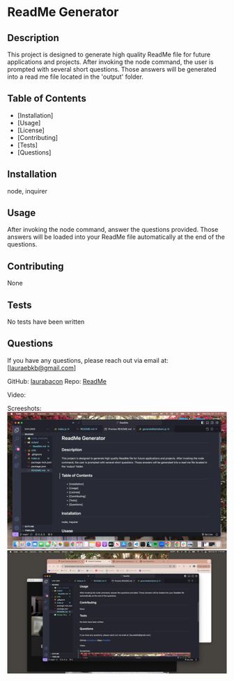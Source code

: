 # ReadMe Generator 

## Description

This project is designed to generate high quality ReadMe file for future applications and projects. After invoking the node command, the user is prompted with several short questions. Those answers will be generated into a read me file located in the 'output' folder.

## Table of Contents

- [Installation]
- [Usage]
- [License]
- [Contributing]
- [Tests]
- [Questions]

## Installation

node, inquirer

## Usage

After invoking the node command, answer the questions provided. Those answers will be loaded into your ReadMe file automatically at the end of the questions.

## Contributing

None

## Tests

No tests have been written

## Questions

If you have any questions, please reach out via email at: [lauraebkb@gmail.com]

GitHub: [laurabacon](https://github.com/laurabacon)
Repo: [ReadMe](https://github.com/ReadMe)

Video: 


Screeshots: ![top](<Screen Shot 2023-12-20 at 11.41.35 AM-1.png>)
![bottom](<Screen Shot 2023-12-20 at 11.44.05 AM 2.png>)